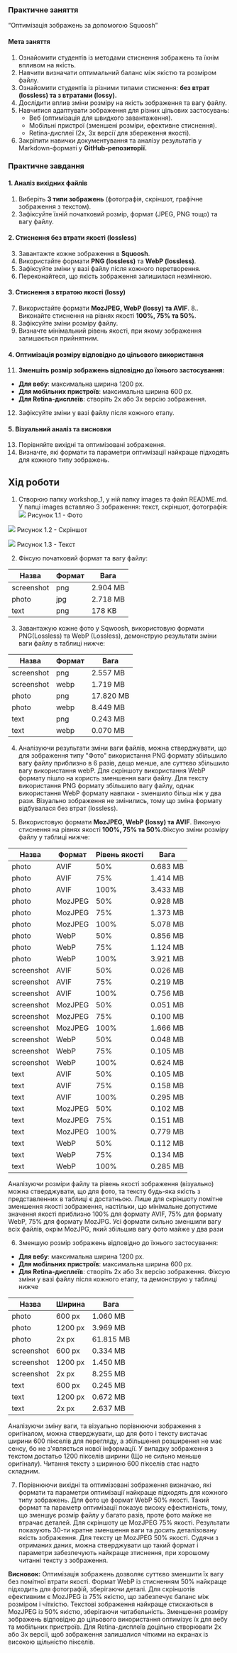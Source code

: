 ### Практичне заняття 
“Оптимізація зображень за допомогою Squoosh”

#### **Мета заняття**
1. Ознайомити студентів із методами стиснення зображень та їхнім впливом на якість.
2. Навчити визначати оптимальний баланс між якістю та розміром файлу.
3. Ознайомити студентів із різними типами стиснення: **без втрат (lossless) та з втратами (lossy).**
4. Дослідити вплив зміни розміру на якість зображення та вагу файлу.
5. Навчитися адаптувати зображення для різних цільових застосувань:
    - Веб (оптимізація для швидкого завантаження).
    - Мобільні пристрої (зменшені розміри, ефективне стиснення).
    - Retina-дисплеї (2x, 3x версії для збереження якості).
6. Закріпити навички документування та аналізу результатів у Markdown-форматі у **GitHub-репозиторії.**

### Практичне завдання 
#### 1. Аналіз вихідних файлів
1. Виберіть **3 типи зображень** (фотографія, скріншот, графічне зображення з текстом).
2. Зафіксуйте їхній початковий розмір, формат (JPEG, PNG тощо) та вагу файлу.

#### 2. Стиснення без втрати якості (lossless)
3. Завантажте кожне зображення в **Squoosh**.
4. Використайте формати **PNG (lossless)** та **WebP (lossless)**.
5. Зафіксуйте зміни у вазі файлу після кожного перетворення.
6. Переконайтеся, що якість зображення залишилася незмінною.

#### 3. Стиснення з втратою якості (lossy)
7. Використайте формати **MozJPEG, WebP (lossy) та AVIF**.
8.. Виконайте стиснення на рівнях якості **100%, 75% та 50%**.
9. Зафіксуйте зміни розміру файлу.
10. Визначте мінімальний рівень якості, при якому зображення залишається прийнятним.

#### 4. Оптимізація розміру відповідно до цільового використання
11. **Зменшіть розмір зображень відповідно до їхнього застосування:**
- **Для вебу**: максимальна ширина 1200 px.
- **Для мобільних пристроїв**: максимальна ширина 600 px.
- **Для Retina-дисплеїв**: створіть 2x або 3x версію зображення.
12. Зафіксуйте зміни у вазі файлу після кожного етапу.

#### 5. Візуальний аналіз та висновки
13. Порівняйте вихідні та оптимізовані зображення.
14. Визначте, які формати та параметри оптимізації найкраще підходять для кожного типу зображень.

## Хід роботи
1. Створюю папку workshop_1, у ній папку images та файл README.md. У папці images вставляю 3 зображення: текст, скріншот, фотографія:
![](workshop_1/images/photo.jpg)
Рисунок 1.1 - Фото

![](workshop_1/images/screenshot.png)
Рисунок 1.2 - Скріншот

![](workshop_1/images/text.png)
Рисунок 1.3 - Текст

2. Фіксую початковий формат та вагу файлу:

|Назва|Формат|Вага|
|----|------|------|
|screenshot|png|2.904 MB|
|photo|jpg| 2.718 MB|
|text|png| 178 KB|

3. Завантажую кожне фото у Sqwoosh, використовую формати PNG(Lossless) та WebP (Lossless), демонструю результати зміни ваги файлу в таблиці нижче:

|Назва|Формат|Вага|
|----|------|------|
|screenshot|png|2.557 MB|
|screenshot|webp|1.719 MB|
|photo|png| 17.820 MB|
|photo|webp| 8.449 MB|
|text|png| 0.243 MB|
|text|webp|0.070 MB|

4. Аналізуючи результати зміни ваги файлів, можна стверджувати, що для зображення типу "Фото" використання PNG формату збільшило вагу файлу приблизно в 6 разів, дещо менше, але суттєво збільшило вагу використання webP. Для скріншоту використання WebP формату пішло на користь зменшення ваги файлу. Для тексту використання PNG формату збільшило вагу файлу, однак використання WebP формату навпаки - зменшило більш ніж у два рази. Візуально зображення не змінились, тому що зміна формату відбувалася без втрат (lossless).

5. Використовую формати **MozJPEG, WebP (lossy) та AVIF**. Виконую стиснення на рівнях якості **100%, 75% та 50%**.Фіксую зміни розміру файлу у таблиці нижче:

|Назва|Формат|Рівень якості|Вага|
|----|------|------|------|
|photo|AVIF|50%|0.683 MB|
|photo|AVIF|75%|1.414 MB|
|photo|AVIF|100%| 3.433 MB|
|photo|MozJPEG|50%| 0.928 MB|
|photo|MozJPEG|75%| 1.373 MB|
|photo|MozJPEG|100%| 5.078 MB|
|photo|WebP|50%| 0.856 MB|
|photo|WebP|75%| 1.124 MB|
|photo|WebP|100%| 3.921 MB|
|screenshot|AVIF|50%|0.026 MB|
|screenshot|AVIF|75%|0.219 MB|
|screenshot|AVIF|100%| 0.756 MB|
|screenshot|MozJPEG|50%| 0.051 MB|
|screenshot|MozJPEG|75%| 0.100 MB|
|screenshot|MozJPEG|100%| 1.666 MB|
|screenshot|WebP|50%| 0.048 MB|
|screenshot|WebP|75%| 0.105 MB|
|screenshot|WebP|100%| 0.624 MB|
|text|AVIF|50%|0.105 MB|
|text|AVIF|75%|0.158 MB|
|text|AVIF|100%| 0.295 MB|
|text|MozJPEG|50%| 0.102 MB|
|text|MozJPEG|75%| 0.151 MB|
|text|MozJPEG|100%| 0.779 MB|
|text|WebP|50%| 0.112 MB|
|text|WebP|75%| 0.134 MB|
|text|WebP|100%| 0.285 MB|

Аналізуючи розміри файлу та рівень якості зображення (візуально) можна стверджувати, що для фото, та тексту будь-яка якість з представленних в таблиці є достатньою. Лише для скріншоту помітне зменшення якості зображення, настільки, що мінімальне допустиме значення якості приблизно 100% для формату AVIF, 75% для формату WebP, 75% для формату MozJPG. Усі формати сильно зменшили вагу всіх файлів, окрім MozJPG, який збільшив вагу фото майже у два рази 

6. Зменшую розмір зображень відповідно до їхнього застосування:
- **Для вебу**: максимальна ширина 1200 px.
- **Для мобільних пристроїв**: максимальна ширина 600 px.
- **Для Retina-дисплеїв**: створіть 2x або 3x версію зображення.
Фіксую зміни у вазі файлу після кожного етапу, та демонструю у таблиці нижче

|Назва|Ширина|Вага|
|-|-|-|
|photo|600 px|1.060 MB|
|photo|1200 px|3.969 MB|
|photo|2x px|61.815 MB|
|screenshot|600 px|0.334 MB|
|screenshot|1200 px|1.450 MB|
|screenshot|2x px|8.255 MB|
|text|600 px|0.245 MB|
|text|1200 px|0.672 MB|
|text|2x px|2.637 MB|

Аналізуючи зміну ваги, та візуально порівнюючи зображення з оригіналом, можна стверджувати, що для фото і тексту вистачає ширини 600 пікселів для перегляду, а збільшення розширення не має сенсу, бо не з'являється нової інформації. У випадку зображення з текстом достатьо 1200 пікселів ширини (Що не сильно меньше оригіналу). Читання тексту з шириною 600 пікселів стає надто складним. 

7. Порівнюючи вихідні та оптимізовані зображення визначаю, які формати та параметри оптимізації найкраще підходять для кожного типу зображень. 
Для фото це формат WebP 50% якості. Такий формат та параметр оптимізації показує високу ефективність, тому, що зменшує розмір файлу у багато разів, проте фото майже не втрачає деталей. 
Для скріншоту це MozJPEG 75% якості. Результати показують 30-ти кратне зменшення ваги та досить деталізовану якість зображення.
Для тексту це MozJPEG 50% якості. Судячи з отриманих даних, можна стверджувати що такий формат і параметри забезпечують найкраще зтиснення, при хорошому читанні тексту з зображення. 

**Висновок:** Оптимізація зображень дозволяє суттєво зменшити їх вагу без помітної втрати якості. Формат WebP із стисненням 50% найкраще підходить для фотографій, зберігаючи деталі. Для скріншотів ефективним є MozJPEG із 75% якістю, що забезпечує баланс між розміром і чіткістю. Текстові зображення найкраще стискаються в MozJPEG із 50% якістю, зберігаючи читабельність. Зменшення розміру зображень відповідно до цільового використання оптимізує їх для вебу та мобільних пристроїв. Для Retina-дисплеїв доцільно створювати 2x або 3x версії, щоб зображення залишалися чіткими на екранах із високою щільністю пікселів.